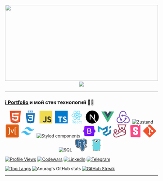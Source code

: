 <div align="center">
  <img src="https://media.giphy.com/media/dWesBcTLavkZuG35MI/giphy.gif" width="100%" height="250"  />
  <img src="https://readme-typing-svg.herokuapp.com?color=blue&lines=Hi,+I`m+Viktor+-+Frontend+developer.">
</div>

---
### <a href='http://viktorchizh.github.io/portfolio/'>ℹ Portfolio</a> и мой стек технологий 👨‍💻
<div align="center"> 
   <img src="https://github.com/devicons/devicon/blob/master/icons/html5/html5-original.svg" title="HTML5" alt="HTML5" width="43" height="43"/>&nbsp;
   <img src="https://github.com/devicons/devicon/blob/master/icons/css3/css3-plain-wordmark.svg"  title="CSS, SCSS, SASS" alt="CSS, SCSS, SASS" width="43" height="43"/>&nbsp;
   <img src="https://github.com/devicons/devicon/blob/master/icons/javascript/javascript-original.svg" title="JavaScript" alt="JavaScript" width="43" height="43"/>&nbsp;
   <img src="https://github.com/devicons/devicon/blob/master/icons/typescript/typescript-plain.svg" title="TypeScript" alt="TypeScript" width="43" height="43"/>&nbsp;
   <img src="https://github.com/devicons/devicon/blob/master/icons/react/react-original-wordmark.svg" title="React" alt="React" width="43" height="43"/>&nbsp;
   <img src="https://github.com/devicons/devicon/blob/master/icons/nextjs/nextjs-plain.svg" title="NextJs" alt="NextJs" width="43" height="43"/>&nbsp;
   <img src="https://github.com/devicons/devicon/blob/master/icons/vuejs/vuejs-original.svg" title="Vue" alt="Vue" width="43" height="43"/>&nbsp;
   <img src="https://github.com/devicons/devicon/blob/master/icons/redux/redux-original.svg" title="Redux, RTK, RTK-query" alt="Redux, RTK, RTK-query" width="43" height="43"/>&nbsp;
   <img src="https://github.com/pmndrs/zustand/blob/main/examples/demo/public/logo192.png" title="Zustand" alt="Zustand" width="43" height="43"/>&nbsp;
   <img src="https://github.com/devicons/devicon/blob/master/icons/mobx/mobx-plain.svg" title="MobX" alt="MobX" width="43" height="43"/>&nbsp;
   <img src="https://github.com/devicons/devicon/blob/master/icons/tailwindcss/tailwindcss-original.svg" title="tailwindcss" alt="tailwindcss" width="43" height="43"/>&nbsp;
   <img src="https://avatars.githubusercontent.com/u/20658825?s=48&v=4" title="Styled components" alt="Styled components" width="43" height="43"/>&nbsp;
   <img src="https://github.com/devicons/devicon/blob/master/icons/bootstrap/bootstrap-original.svg" title="Bootstrap" alt="Bootstrap" width="43" height="43"/>&nbsp;
   <img src="https://github.com/devicons/devicon/blob/master/icons/materialui/materialui-original.svg" title="MaterialUI" alt="MaterialUI" width="43" height="43"/>&nbsp;
   <img src="https://github.com/devicons/devicon/blob/master/icons/jest/jest-plain.svg" title="Jest" alt="Jest" width="43" height="43"/>&nbsp;
   <img src="https://github.com/devicons/devicon/blob/master/icons/storybook/storybook-original.svg" title="Storybook" alt="Storybook" width="43" height="43"/>
   <img src="https://github.com/devicons/devicon/blob/master/icons/git/git-original.svg" title="Git" alt="Git" width="43" height="43"/>&nbsp;
   <img src="https://upload.wikimedia.org/wikipedia/commons/6/6f/Sql_database_shortcut_icon.png" title="SQL" alt="SQL" width="43" height="43"/>&nbsp;
   <img src="https://github.com/devicons/devicon/blob/master/icons/postgresql/postgresql-original.svg" title="PostgreSQL" alt="PostgreSQL" width="43" height="43"/>&nbsp;
   <img src="https://github.com/devicons/devicon/blob/master/icons/go/go-original.svg" title="Go" alt="Go" width="43" height="43"/>&nbsp;
</div>
<!-- 🎯 Моя цель: стать Full-stack developer </br>-->
<!-- 🌐 Командные проекты:</br>
&nbsp;&nbsp;&nbsp;&nbsp;🌍 Relocate (private) https://github.com/relotech </br>
&nbsp;&nbsp;&nbsp;&nbsp;🎡 Nyan-Dash (private) https://github.com/Nyan-Dash </br>
&nbsp;&nbsp;&nbsp;&nbsp;🎴 Inctagram https://github.com/somegram-frontend </br>
&nbsp;&nbsp;&nbsp;&nbsp;🃏 FlashCards https://github.com/Arenelin/-flash-cards- </br>
&nbsp;&nbsp;&nbsp;&nbsp;🍷 AddWine (private) https://github.com/add-wine</br>
&nbsp;&nbsp;&nbsp;&nbsp;🏡 Grand-Real-Estate (private) https://github.com/Grand-Real-Estate </br> -->

<a href="https://komarev.com/ghpvc/?username=ViktorChizh"><img src="https://komarev.com/ghpvc/?username=ViktorChizh&style=for-the-badge" style="width:122px; height:35px;" alt="Profile Views"/></a>&nbsp;<a href="https://www.codewars.com/users/ViktorChizh"><img src="https://www.codewars.com/users/ViktorChizh/badges/large" style="width:350px; height:35px;" alt="Codewars"/></a>&nbsp;<a href="https://www.linkedin.com/in/ViktorChizh"><img src="https://custom-icon-badges.demolab.com/badge/LinkedIn-0A66C2?logo=linkedin-white&logoColor=fff&style=plastic" style="width:122px; height:35px; border-radius:5px;" alt="LinkedIn"/></a>&nbsp;<a href="https://t.me/ViktorChizh"><img src="https://img.shields.io/badge/Telegram-blue?style=plastic&logo=telegram&logoColor=white" style="width:122px; height:35px; border-radius:5px;" alt="Telegram"/></a>



[![Top Langs](https://github-readme-stats.vercel.app/api/top-langs/?username=ViktorChizh&langs_count=8&border_radius=10&show_owner=true&layout=compact&size_weight=1&card_width=300&theme=github_dark_dimmed)](https://github.com/anuraghazra/github-readme-stats)&nbsp;![Anurag's GitHub stats](https://github-readme-stats.vercel.app/api?username=ViktorChizh&theme=github_dark_dimmed&border_radius=10&show_icons=true&hide_rank=true&line_height=24)&nbsp;[![GitHub Streak](https://streak-stats.demolab.com?user=ViktorChizh&theme=github_dark_dimmed&border_radius=10&mode=weekly&card_height=190&card_width=215&hide_longest_streak=true)](https://git.io/streak-stats)

<!-- ℹ️ 🎯🛠️📲💫👨‍💻🌍 🖥️++💻 micro small-->
<!-- <img src="https://upload.wikimedia.org/wikipedia/commons/thumb/9/9a/Visual_Studio_Code_1.50_icon.svg/120px-Visual_Studio_Code_1.50_icon.svg.png" title="VScode" alt="VScode" width="43" height="43"/>&nbsp; -->
<!-- <img src="https://github.com/devicons/devicon/blob/master/icons/webstorm/webstorm-original.svg" title="WebStorm" alt="WebStorm" width="43" height="43"/>&nbsp; -->
<!-- <img src="https://github.com/devicons/devicon/blob/master/icons/sass/sass-original.svg" title="SASS" alt="SASS" width="43" height="43"/>&nbsp;-->

<!--  <img src="https://github.com/devicons/devicon/blob/master/icons/python/python-original.svg" title="Python" alt="Python" width="43" height="43"/>&nbsp;-->
<!--  <img src="https://avatars.githubusercontent.com/u/27804?s=48&v=4" title="Django" alt="Django" width="43" height="43"/>&nbsp;-->
<!--  <img src="https://upload.wikimedia.org/wikipedia/commons/thumb/c/c2/GitHub_Invertocat_Logo.svg/500px-GitHub_Invertocat_Logo.svg.png" title="GitHub" alt="GitHub" width="43" height="43"/> -->
<!--   <img src="https://redux-saga.js.org//img/Redux-Saga-Logo-Portrait.png" title="Redux-Saga" alt="Redux-Saga" width="43" height="43"/>&nbsp;-->
<!--   <img src="https://github.com/devicons/devicon/blob/master/icons/postman/postman-original.svg" title="Postman" alt="Postman" width="43" height="43"/>&nbsp;-->
---
